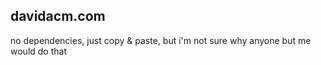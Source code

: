 ## davidacm.com

no dependencies, just copy & paste, but i'm not sure why anyone but me would do that
